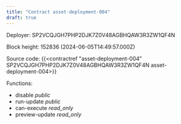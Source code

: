 ```yaml
---
title: "Contract asset-deployment-004"
draft: true
---
```

Deployer: SP2VCQJGH7PHP2DJK7Z0V48AGBHQAW3R3ZW1QF4N


 



Block height: 152836 (2024-06-05T14:49:57.000Z)

Source code: {{<contractref "asset-deployment-004" SP2VCQJGH7PHP2DJK7Z0V48AGBHQAW3R3ZW1QF4N asset-deployment-004>}}

Functions:

* disable _public_
* run-update _public_
* can-execute _read_only_
* preview-update _read_only_
